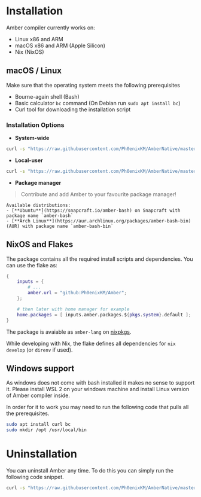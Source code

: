 # Installation

Amber compiler currently works on:
- Linux x86 and ARM
- macOS x86 and ARM (Apple Silicon)
- Nix (NixOS)

## macOS / Linux

Make sure that the operating system meets the following prerequisites

- Bourne-again shell (Bash)
- Basic calculator `bc` command (On Debian run `sudo apt install bc`)
- Curl tool for downloading the installation script

### Installation Options
- **System-wide**
```bash
curl -s "https://raw.githubusercontent.com/Ph0enixKM/AmberNative/master/setup/install.sh" | bash
```
- **Local-user**
```bash
curl -s "https://raw.githubusercontent.com/Ph0enixKM/AmberNative/master/setup/install.sh" | bash -s -- --user
```
- **Package manager**
> Contribute and add Amber to your favourite package manager!

    Available distributions:
    - [**Ubuntu**](https://snapcraft.io/amber-bash) on Snapcraft with package name `amber-bash`
    - [**Arch Linux**](https://aur.archlinux.org/packages/amber-bash-bin) (AUR) with package name `amber-bash-bin`

## NixOS and Flakes

The package contains all the required install scripts and dependencies. You can use the flake as:

```nix
{
    inputs = {
        # ...
        amber.url = "github:Ph0enixKM/Amber";
    };

    # then later with home manager for example
    home.packages = [ inputs.amber.packages.${pkgs.system}.default ];
}
```

The package is avaiable as `amber-lang` on [nixpkgs](https://github.com/NixOS/nixpkgs/pull/313774).

While developing with Nix, the flake defines all dependencies for `nix develop` (or `direnv` if used).

## Windows support

As windows does not come with bash installed it makes no sense to support it. Please install WSL 2 on your windows machine and install Linux version of Amber compiler inside.

In order for it to work you may need to run the following code that pulls all the prerequisites.

```sh
sudo apt install curl bc
sudo mkdir /opt /usr/local/bin
```

# Uninstallation

You can uninstall Amber any time. To do this you can simply run the following code snippet.

```sh
curl -s "https://raw.githubusercontent.com/Ph0enixKM/AmberNative/master/setup/uninstall.sh" | bash
```
